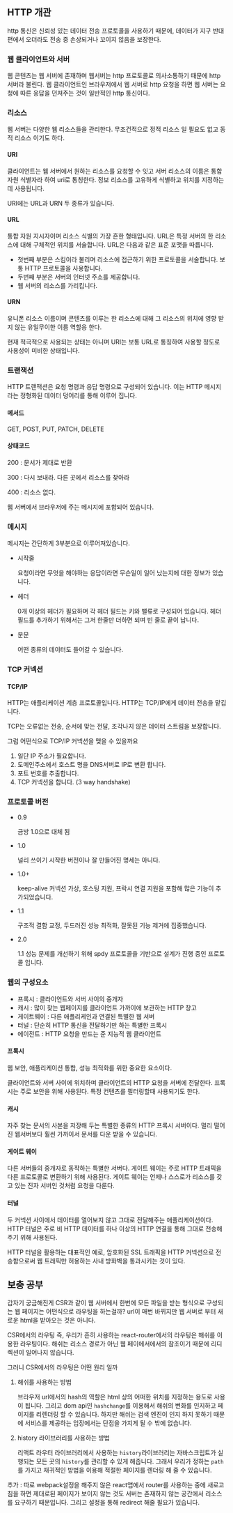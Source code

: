 ## HTTP 개관

http 통신은 신뢰성 있는 데이터 전송 프로토콜을 사용하기 때문에, 데이터가 지구 반대편에서 오더라도 전송 중 손상되거나 꼬이지 않음을 보장한다.

### 웹 클라이언트와 서버

웹 콘텐츠는 웹 서버에 존재하며 웹서버는 http 프로토콜로 의사소통하기 때문에 http 서버라 불린다. 웹 클라이언트인 브라우저에서 웹 서버로 http 요청을 하면 웹 서버는 요청에 따른 응답을 던져주는 것이 일반적인 http 통신이다.

### 리소스

웹 서버는 다양한 웹 리소스들을 관리한다. 무조건적으로 정적 리소스 일 필요도 없고 동적 리소스 이기도 하다.

#### URI

클라이언트는 웹 서버에서 원하는 리소스를 요청할 수 잇고 서버 리소스의 이름은 통합 자원 식별자라 하여 uri로 통칭한다. 정보 리소스를 고유하게 식별하고 위치를 지정하는데 사용됩니다.

URI에는 URL과 URN 두 종류가 있습니다.

#### URL

통합 자원 지시자이며 리소스 식별의 가장 흔한 형태입니다. URL은 특정 서버의 한 리소스에 대해 구체적인 위치를 서술합니다. URL은 다음과 같은 표준 포맷을 따릅니다.

- 첫번째 부분은 스킴이라 불리며 리소스에 접근하기 위한 프로토콜을 서술합니다. 보통 HTTP 프로토콜을 사용합니다.
- 두번째 부분은 서버의 인터넷 주소를 제공합니다.
- 웹 서버의 리소스를 가리킵니다.

#### URN

유니폰 리소스 이름이며 콘텐츠를 이루는 한 리소스에 대해 그 리소스의 위치에 영향 받지 않는 유일무이한 이름 역할응 한다.

현재 적극적으로 사용되는 상태는 아니며 URI는 보통 URL로 통칭하여 사용할 정도로 사용성이 미비한 상태입니다.

### 트랜잭션

HTTP 트랜잭션은 요청 명령과 응답 명령으로 구성되어 있습니다. 이는 HTTP 메시지라는 정형화된 데이터 덩어리를 통해 이루어 집니다.

#### 메서드

GET, POST, PUT, PATCH, DELETE

#### 상태코드

200 : 문서가 제대로 반환

300 : 다시 보내라. 다른 곳에서 리소스를 찾아라

400 : 리소스 없다.

웹 서버에서 브라우저에 주는 메시지에 포함되어 있습니다.

### 메시지

메시지는 간단하게 3부분으로 이루어져있습니다.

- 시작줄

  요청이라면 무엇을 해야하는 응답이라면 무슨일이 일어 났는지에 대한 정보가 있습니다.

- 헤더

  0개 이상의 헤더가 필요하며 각 헤더 필드는 키와 밸류로 구성되어 있습니다. 헤더 필드를 추가하기 위해서는 그저 한줄만 더하면 되며 빈 줄로 끝이 납니다.

- 분문

  어떤 종류의 데이터도 들어갈 수 있습니다.

### TCP 커넥션

#### TCP/IP 

HTTP는 애플리케이션 계층 프로토콜입니다. HTTP는  TCP/IP에게 데이터 전송을 맡깁니다.

TCP는 오류없는 전송, 순서에 맞는 전달, 조각나지 않은 데이터 스트림을 보장합니다.

그럼 어떤식으로 TCP/IP 커넥션을 맺을 수 있을까요

1. 일단 IP 주소가 필요합니다.  
2. 도메인주소에서 호스트 명을 DNS서버로 IP로 변환 합니다.
3. 포트 번호를 추출합니다.
4. TCP 커넥션을 합니다. (3 way handshake)

### 프로토콜 버전

- 0.9 

  금방 1.0으로 대체 됨

- 1.0

  널리 쓰이기 시작한 버전이나 잘 만들어진 명세는 아니다.

- 1.0+ 

  keep-alive 커넥션 가상, 호스팅 지원, 프락시 연결 지원을 포함해 많은 기능이 추가되었습니다.

- 1.1

  구조적 결함 교정, 두드러진 성능 최적화, 잘못된 기능 제거에 집중했습니다.

- 2.0

  1.1 성능 문제를 개선하기 위해 spdy 프로토콜을 기반으로 설계가 진행 중인 프로토콜 입니다.

###  웹의 구성요소

- 프록시 : 클라이언트와 서버 사이의 중개자
- 캐시 : 많이 찾는 웹페이지를 클라이언트 가까이에 보관하는 HTTP 창고
- 게이트웨이 : 다른 애플리케인과 연결된 특별한 웹 서버
- 터널 : 단순히 HTTP 통신을 전달하기만 하는 특별한 프록시
- 에이전트 : HTTP 요청을 만드는 준 지능적 웹 클라이언트

#### 프록시

웹 보안, 애플리케이션 통합, 성능 최적화를 위한 중요한 요소이다.

클라이언트와 서버 사이에 위치하며 클라이언트의 HTTP 요청을 서버에 전달한다. 프록시는 주로 보안을 위해 사용된다. 특정 컨텐츠를 필터링할때 사용되기도 한다.

#### 캐시

자주 찾는 문서의 사본을 저장해 두는 특별한 종류의 HTTP 프록시 서버이다. 멀리 떨어진 웹서버보다 훨씬 가까이서 문서를 다운 받을 수 있습니다.

#### 게이트 웨이

다른 서버들의 중개자로 동작하는 특별한 서버다. 게이트 웨이는 주로 HTTP 트래픽을 다른 프로토콜로 변환하기 위해 사용된다. 게이트 웨이는 언제나 스스로가 리소스를 갖고 있는 진자 서버인 것처럼 요청을 다룬다.

#### 터널

두 커넥션 사이에서 데이터를 열어보지 않고 그대로 전달해주는 애플리케이션이다. HTTP 터널은 주로 비 HTTP 데이터를 하나 이상의 HTTP 연결을 통해 그대로 전송해주기 위해 사용된다.

HTTP 터널을 활용하는 대표적인 예로, 암호화된 SSL 트래픽을 HTTP 커넥션으로 전송함으로써 웹 트래픽만 허용하는 사내 방화벽을 통과시키는 것이 있다.



## 보충 공부

갑자기 궁금해진게 CSR과 같이 웹 서버에서 한번에 모든 파일을 받는 형식으로 구성되는 웹 페이지는 어떤식으로 라우팅을 하는걸까? url이 매번 바뀌지만 웹 서버로 부터 새로운 html을 받아오는 것은 아니다. 

CSR에서의 라우팅 즉, 우리가 흔히 사용하는 react-router에서의 라우팅은 해쉬를 이용한 라우팅이다. 해쉬는 리소스 경로가 아닌 웹 페이에서에서의 참조이기 때문에 리디렉션이 일어나지 않습니다.

그러니 CSR에서의 라우팅은 어떤 원리 일까

1. 해쉬를 사용하는 방법

   브라우저 url에서의 hash의 역할은 html 상의 어떠한 위치를 지정하는 용도로 사용이 됩니다. 그리고 dom api인 `hashchange`를 이용해서 해쉬의 변화를 인지하고 페이지를 리렌더링 할 수 있습니다. 하지만 해쉬는 검색 엔진이 인지 하지 못하기 때문에 서비스를 제공하는 입장에서는 단점을 가지게 될 수 밖에 없습니다.

2. history 라이브러리를 사용하는 방법

   리액트 라우터 라이브러리에서 사용하는 `history`라이브러리는 자바스크립트가 실행되는 모든 곳의  `history`를 관리할 수 있게 해줍니다. 그래서 우리가 정하는 `path`를 가지고 재귀적인 방법을 이용해 적절한 페이지를 렌더링 해 줄 수 있습니다.

추가 : 따로 webpack설정을 해주지 않은 react앱에서 router를 사용하는 중에 새로고침을 하면 제대로된 페이지가 보이지 않는 것도 서버는 존재하지 않는 공간에서 리소스를 요구하기 때문입니다. 그리고 설정을 통해 redirect 해줄 필요가 있습니다.
